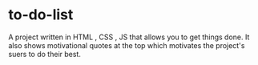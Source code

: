# to-do-list 
A project written in HTML , CSS , JS that allows you to get things done. It also shows motivational quotes at the top which motivates the project's suers to do their best. 
